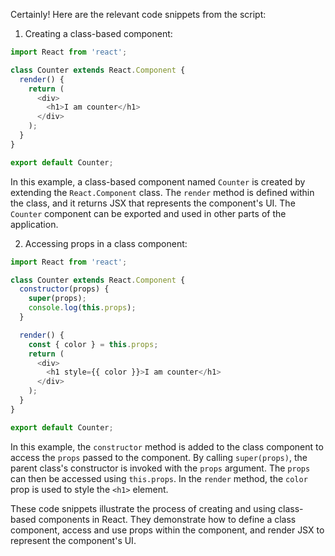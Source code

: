 Certainly! Here are the relevant code snippets from the script:

1. Creating a class-based component:
```javascript
import React from 'react';

class Counter extends React.Component {
  render() {
    return (
      <div>
        <h1>I am counter</h1>
      </div>
    );
  }
}

export default Counter;
```

In this example, a class-based component named `Counter` is created by extending the `React.Component` class. The `render` method is defined within the class, and it returns JSX that represents the component's UI. The `Counter` component can be exported and used in other parts of the application.

2. Accessing props in a class component:
```javascript
import React from 'react';

class Counter extends React.Component {
  constructor(props) {
    super(props);
    console.log(this.props);
  }

  render() {
    const { color } = this.props;
    return (
      <div>
        <h1 style={{ color }}>I am counter</h1>
      </div>
    );
  }
}

export default Counter;
```

In this example, the `constructor` method is added to the class component to access the `props` passed to the component. By calling `super(props)`, the parent class's constructor is invoked with the `props` argument. The `props` can then be accessed using `this.props`. In the `render` method, the `color` prop is used to style the `<h1>` element.

These code snippets illustrate the process of creating and using class-based components in React. They demonstrate how to define a class component, access and use props within the component, and render JSX to represent the component's UI.
